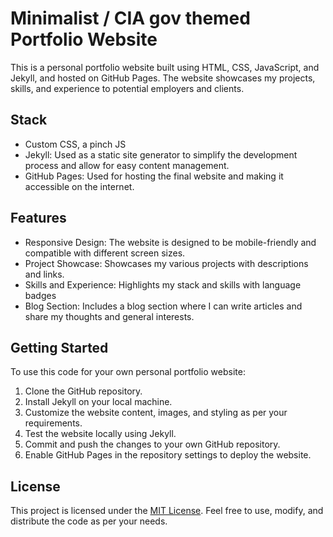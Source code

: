 # Minimalist / CIA gov themed Portfolio Website

This is a personal portfolio website built using HTML, CSS, JavaScript, and Jekyll, and hosted on GitHub Pages. The website showcases my projects, skills, and experience to potential employers and clients.

## Stack

- Custom CSS, a pinch JS 
- Jekyll: Used as a static site generator to simplify the development process and allow for easy content management.
- GitHub Pages: Used for hosting the final website and making it accessible on the internet.

## Features

- Responsive Design: The website is designed to be mobile-friendly and compatible with different screen sizes.
- Project Showcase: Showcases my various projects with descriptions and links.
- Skills and Experience: Highlights my stack and skills with language badges 
- Blog Section: Includes a blog section where I can write articles and share my thoughts and general interests.

## Getting Started

To use this code for your own personal portfolio website:

1. Clone the GitHub repository.
2. Install Jekyll on your local machine.
3. Customize the website content, images, and styling as per your requirements.
4. Test the website locally using Jekyll.
5. Commit and push the changes to your own GitHub repository.
6. Enable GitHub Pages in the repository settings to deploy the website.

## License

This project is licensed under the [MIT License](LICENSE). Feel free to use, modify, and distribute the code as per your needs.
